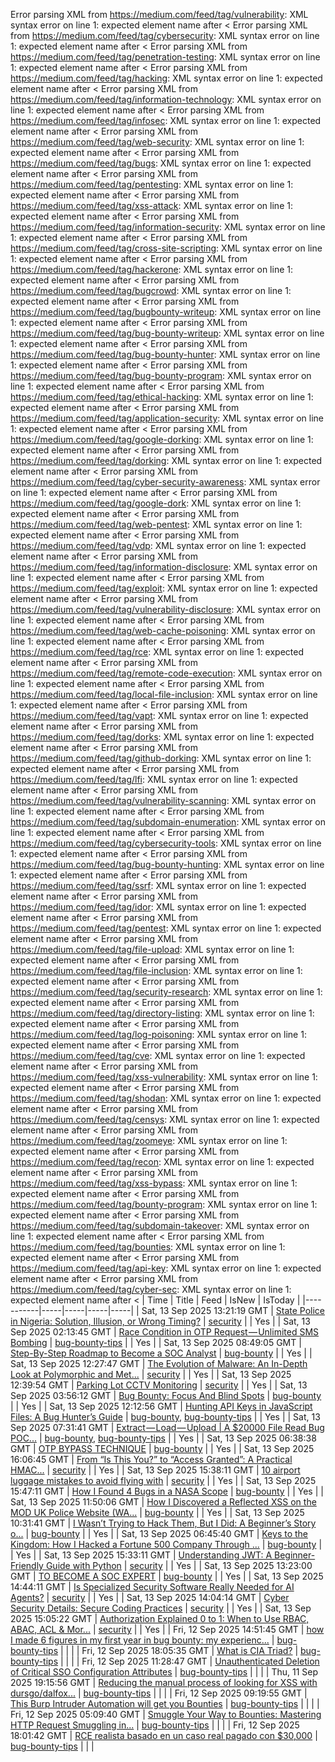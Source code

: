 Error parsing XML from https://medium.com/feed/tag/vulnerability: XML syntax error on line 1: expected element name after <
Error parsing XML from https://medium.com/feed/tag/cybersecurity: XML syntax error on line 1: expected element name after <
Error parsing XML from https://medium.com/feed/tag/penetration-testing: XML syntax error on line 1: expected element name after <
Error parsing XML from https://medium.com/feed/tag/hacking: XML syntax error on line 1: expected element name after <
Error parsing XML from https://medium.com/feed/tag/information-technology: XML syntax error on line 1: expected element name after <
Error parsing XML from https://medium.com/feed/tag/infosec: XML syntax error on line 1: expected element name after <
Error parsing XML from https://medium.com/feed/tag/web-security: XML syntax error on line 1: expected element name after <
Error parsing XML from https://medium.com/feed/tag/bugs: XML syntax error on line 1: expected element name after <
Error parsing XML from https://medium.com/feed/tag/pentesting: XML syntax error on line 1: expected element name after <
Error parsing XML from https://medium.com/feed/tag/xss-attack: XML syntax error on line 1: expected element name after <
Error parsing XML from https://medium.com/feed/tag/information-security: XML syntax error on line 1: expected element name after <
Error parsing XML from https://medium.com/feed/tag/cross-site-scripting: XML syntax error on line 1: expected element name after <
Error parsing XML from https://medium.com/feed/tag/hackerone: XML syntax error on line 1: expected element name after <
Error parsing XML from https://medium.com/feed/tag/bugcrowd: XML syntax error on line 1: expected element name after <
Error parsing XML from https://medium.com/feed/tag/bugbounty-writeup: XML syntax error on line 1: expected element name after <
Error parsing XML from https://medium.com/feed/tag/bug-bounty-writeup: XML syntax error on line 1: expected element name after <
Error parsing XML from https://medium.com/feed/tag/bug-bounty-hunter: XML syntax error on line 1: expected element name after <
Error parsing XML from https://medium.com/feed/tag/bug-bounty-program: XML syntax error on line 1: expected element name after <
Error parsing XML from https://medium.com/feed/tag/ethical-hacking: XML syntax error on line 1: expected element name after <
Error parsing XML from https://medium.com/feed/tag/application-security: XML syntax error on line 1: expected element name after <
Error parsing XML from https://medium.com/feed/tag/google-dorking: XML syntax error on line 1: expected element name after <
Error parsing XML from https://medium.com/feed/tag/dorking: XML syntax error on line 1: expected element name after <
Error parsing XML from https://medium.com/feed/tag/cyber-security-awareness: XML syntax error on line 1: expected element name after <
Error parsing XML from https://medium.com/feed/tag/google-dork: XML syntax error on line 1: expected element name after <
Error parsing XML from https://medium.com/feed/tag/web-pentest: XML syntax error on line 1: expected element name after <
Error parsing XML from https://medium.com/feed/tag/vdp: XML syntax error on line 1: expected element name after <
Error parsing XML from https://medium.com/feed/tag/information-disclosure: XML syntax error on line 1: expected element name after <
Error parsing XML from https://medium.com/feed/tag/exploit: XML syntax error on line 1: expected element name after <
Error parsing XML from https://medium.com/feed/tag/vulnerability-disclosure: XML syntax error on line 1: expected element name after <
Error parsing XML from https://medium.com/feed/tag/web-cache-poisoning: XML syntax error on line 1: expected element name after <
Error parsing XML from https://medium.com/feed/tag/rce: XML syntax error on line 1: expected element name after <
Error parsing XML from https://medium.com/feed/tag/remote-code-execution: XML syntax error on line 1: expected element name after <
Error parsing XML from https://medium.com/feed/tag/local-file-inclusion: XML syntax error on line 1: expected element name after <
Error parsing XML from https://medium.com/feed/tag/vapt: XML syntax error on line 1: expected element name after <
Error parsing XML from https://medium.com/feed/tag/dorks: XML syntax error on line 1: expected element name after <
Error parsing XML from https://medium.com/feed/tag/github-dorking: XML syntax error on line 1: expected element name after <
Error parsing XML from https://medium.com/feed/tag/lfi: XML syntax error on line 1: expected element name after <
Error parsing XML from https://medium.com/feed/tag/vulnerability-scanning: XML syntax error on line 1: expected element name after <
Error parsing XML from https://medium.com/feed/tag/subdomain-enumeration: XML syntax error on line 1: expected element name after <
Error parsing XML from https://medium.com/feed/tag/cybersecurity-tools: XML syntax error on line 1: expected element name after <
Error parsing XML from https://medium.com/feed/tag/bug-bounty-hunting: XML syntax error on line 1: expected element name after <
Error parsing XML from https://medium.com/feed/tag/ssrf: XML syntax error on line 1: expected element name after <
Error parsing XML from https://medium.com/feed/tag/idor: XML syntax error on line 1: expected element name after <
Error parsing XML from https://medium.com/feed/tag/pentest: XML syntax error on line 1: expected element name after <
Error parsing XML from https://medium.com/feed/tag/file-upload: XML syntax error on line 1: expected element name after <
Error parsing XML from https://medium.com/feed/tag/file-inclusion: XML syntax error on line 1: expected element name after <
Error parsing XML from https://medium.com/feed/tag/security-research: XML syntax error on line 1: expected element name after <
Error parsing XML from https://medium.com/feed/tag/directory-listing: XML syntax error on line 1: expected element name after <
Error parsing XML from https://medium.com/feed/tag/log-poisoning: XML syntax error on line 1: expected element name after <
Error parsing XML from https://medium.com/feed/tag/cve: XML syntax error on line 1: expected element name after <
Error parsing XML from https://medium.com/feed/tag/xss-vulnerability: XML syntax error on line 1: expected element name after <
Error parsing XML from https://medium.com/feed/tag/shodan: XML syntax error on line 1: expected element name after <
Error parsing XML from https://medium.com/feed/tag/censys: XML syntax error on line 1: expected element name after <
Error parsing XML from https://medium.com/feed/tag/zoomeye: XML syntax error on line 1: expected element name after <
Error parsing XML from https://medium.com/feed/tag/recon: XML syntax error on line 1: expected element name after <
Error parsing XML from https://medium.com/feed/tag/xss-bypass: XML syntax error on line 1: expected element name after <
Error parsing XML from https://medium.com/feed/tag/bounty-program: XML syntax error on line 1: expected element name after <
Error parsing XML from https://medium.com/feed/tag/subdomain-takeover: XML syntax error on line 1: expected element name after <
Error parsing XML from https://medium.com/feed/tag/bounties: XML syntax error on line 1: expected element name after <
Error parsing XML from https://medium.com/feed/tag/api-key: XML syntax error on line 1: expected element name after <
Error parsing XML from https://medium.com/feed/tag/cyber-sec: XML syntax error on line 1: expected element name after <
| Time | Title | Feed | IsNew | IsToday |
|-----------|-----|-----|-----|-----|
| Sat, 13 Sep 2025 13:21:19 GMT | [State Police in Nigeria: Solution, Illusion, or Wrong Timing?](https://freedium.cfd/https://medium.com/p/c1c06baa4f28) | [security](https://medium.com/feed/tag/security) |  | Yes |
| Sat, 13 Sep 2025 02:13:45 GMT | [Race Condition in OTP Request — Unlimited SMS Bombing](https://freedium.cfd/https://medium.com/p/685b554d9bd3) | [bug-bounty-tips](https://medium.com/feed/tag/bug-bounty-tips) |  | Yes |
| Sat, 13 Sep 2025 08:49:05 GMT | [Step-By-Step Roadmap to Become a SOC Analyst](https://freedium.cfd/https://medium.com/p/77e0dd0264b2) | [bug-bounty](https://medium.com/feed/tag/bug-bounty) |  | Yes |
| Sat, 13 Sep 2025 12:27:47 GMT | [The Evolution of Malware: An In-Depth Look at Polymorphic and Met...](https://freedium.cfd/https://medium.com/p/2a8fc872fbc5) | [security](https://medium.com/feed/tag/security) |  | Yes |
| Sat, 13 Sep 2025 12:39:54 GMT | [Parking Lot CCTV Monitoring](https://freedium.cfd/https://medium.com/p/6b2320487286) | [security](https://medium.com/feed/tag/security) |  | Yes |
| Sat, 13 Sep 2025 03:56:12 GMT | [Bug Bounty: Focus And Blind Spots](https://freedium.cfd/https://medium.com/p/e1498838379e) | [bug-bounty](https://medium.com/feed/tag/bug-bounty) |  | Yes |
| Sat, 13 Sep 2025 12:12:56 GMT | [Hunting API Keys in JavaScript Files: A Bug Hunter’s Guide](https://freedium.cfd/https://medium.com/p/01940b7dd6ef) | [bug-bounty](https://medium.com/feed/tag/bug-bounty), [bug-bounty-tips](https://medium.com/feed/tag/bug-bounty-tips) |  | Yes |
| Sat, 13 Sep 2025 07:31:41 GMT | [Extract — Load — Upload \| A $20000 File Read Bug POC...](https://freedium.cfd/https://medium.com/p/931383c987b2) | [bug-bounty](https://medium.com/feed/tag/bug-bounty), [bug-bounty-tips](https://medium.com/feed/tag/bug-bounty-tips) |  | Yes |
| Sat, 13 Sep 2025 06:38:38 GMT | [OTP BYPASS TECHNIQUE](https://freedium.cfd/https://medium.com/p/508e20a599e8) | [bug-bounty](https://medium.com/feed/tag/bug-bounty) |  | Yes |
| Sat, 13 Sep 2025 16:06:45 GMT | [From “Is This You?” to “Access Granted”: A Practical HMAC...](https://freedium.cfd/https://medium.com/p/ce19e4dce182) | [security](https://medium.com/feed/tag/security) |  | Yes |
| Sat, 13 Sep 2025 15:38:11 GMT | [10 airport luggage mistakes to avoid flying with](https://freedium.cfd/https://medium.com/p/5fed6146fe76) | [security](https://medium.com/feed/tag/security) |  | Yes |
| Sat, 13 Sep 2025 15:47:11 GMT | [How I Found 4 Bugs in a NASA Scope](https://freedium.cfd/https://medium.com/p/4446fd45a074) | [bug-bounty](https://medium.com/feed/tag/bug-bounty) |  | Yes |
| Sat, 13 Sep 2025 11:50:06 GMT | [How I Discovered a Reflected XSS on the MOD UK Police Website (WA...](https://freedium.cfd/https://medium.com/p/5a29627333c3) | [bug-bounty](https://medium.com/feed/tag/bug-bounty) |  | Yes |
| Sat, 13 Sep 2025 10:31:41 GMT | [I Wasn’t Trying to Hack Them, But I Did: A Beginner’s Story o...](https://freedium.cfd/https://medium.com/p/9a3710dcb441) | [bug-bounty](https://medium.com/feed/tag/bug-bounty) |  | Yes |
| Sat, 13 Sep 2025 06:45:40 GMT | [ Keys to the Kingdom: How I Hacked a Fortune 500 Company Through ...](https://freedium.cfd/https://medium.com/p/e26debedd3f3) | [bug-bounty](https://medium.com/feed/tag/bug-bounty) |  | Yes |
| Sat, 13 Sep 2025 15:33:11 GMT | [Understanding JWT: A Beginner-Friendly Guide with Python](https://freedium.cfd/https://medium.com/p/71b29953f3ab) | [security](https://medium.com/feed/tag/security) |  | Yes |
| Sat, 13 Sep 2025 13:23:00 GMT | [TO BECOME A SOC EXPERT](https://freedium.cfd/https://medium.com/p/7a628a1e65fb) | [bug-bounty](https://medium.com/feed/tag/bug-bounty) |  | Yes |
| Sat, 13 Sep 2025 14:44:11 GMT | [Is Specialized Security Software Really Needed for AI Agents?](https://freedium.cfd/https://medium.com/p/204fa5de3176) | [security](https://medium.com/feed/tag/security) |  | Yes |
| Sat, 13 Sep 2025 14:04:14 GMT | [Cyber Security Details: Secure Coding Practices](https://freedium.cfd/https://medium.com/p/1558ed580ab7) | [security](https://medium.com/feed/tag/security) |  | Yes |
| Sat, 13 Sep 2025 15:05:22 GMT | [Authorization Explained 0 to 1: When to Use RBAC, ABAC, ACL & Mor...](https://freedium.cfd/https://medium.com/p/4f759b122479) | [security](https://medium.com/feed/tag/security) |  | Yes |
| Fri, 12 Sep 2025 14:51:45 GMT | [how I made 6 figures in my first year in bug bounty: my experienc...](https://freedium.cfd/https://medium.com/p/b6c2ec914a2a) | [bug-bounty-tips](https://medium.com/feed/tag/bug-bounty-tips) |  |  |
| Fri, 12 Sep 2025 18:05:35 GMT | [What is CIA Triad?](https://freedium.cfd/https://medium.com/p/850ac55315c1) | [bug-bounty-tips](https://medium.com/feed/tag/bug-bounty-tips) |  |  |
| Fri, 12 Sep 2025 11:28:47 GMT | [Unauthenticated Deletion of Critical SSO Configuration Attributes](https://freedium.cfd/https://medium.com/p/e3bc56c258a8) | [bug-bounty-tips](https://medium.com/feed/tag/bug-bounty-tips) |  |  |
| Thu, 11 Sep 2025 19:15:56 GMT | [Reducing the manual process of looking for XSS with dursgo/dalfox...](https://freedium.cfd/https://medium.com/p/f3b3e6b19234) | [bug-bounty-tips](https://medium.com/feed/tag/bug-bounty-tips) |  |  |
| Fri, 12 Sep 2025 09:19:55 GMT | [This Burp Intruder Automation will get you Bounties](https://freedium.cfd/https://medium.com/p/6897a53bafc6) | [bug-bounty-tips](https://medium.com/feed/tag/bug-bounty-tips) |  |  |
| Fri, 12 Sep 2025 05:09:40 GMT | [Smuggle Your Way to Bounties: Mastering HTTP Request Smuggling in...](https://freedium.cfd/https://medium.com/p/6218e1adc444) | [bug-bounty-tips](https://medium.com/feed/tag/bug-bounty-tips) |  |  |
| Fri, 12 Sep 2025 18:01:42 GMT | [ RCE realista basado en un caso real pagado con $30,000](https://freedium.cfd/https://medium.com/p/a9a5412ee14d) | [bug-bounty-tips](https://medium.com/feed/tag/bug-bounty-tips) |  |  |
